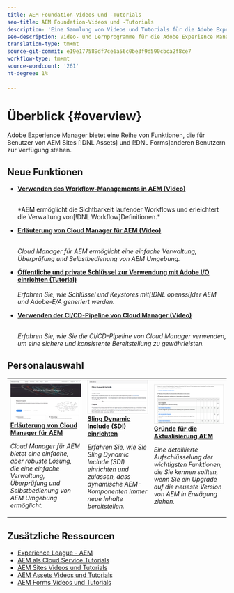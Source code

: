 ```yaml
---
title: AEM Foundation-Videos und -Tutorials
seo-title: AEM Foundation-Videos und -Tutorials
description: 'Eine Sammlung von Videos und Tutorials für die Adobe Experience Manager Foundation. '
seo-description: Video- und Lernprogramme für die Adobe Experience Manager Foundation
translation-type: tm+mt
source-git-commit: e19e177589df7ce6a56c0be3f9d590cbca2f8ce7
workflow-type: tm+mt
source-wordcount: '261'
ht-degree: 1%

---
```



# Überblick {#overview}

Adobe Experience Manager bietet eine Reihe von Funktionen, die für Benutzer von AEM Sites [!DNL Assets] und [!DNL Forms]anderen Benutzern zur Verfügung stehen.

## Neue Funktionen

* **[Verwenden des Workflow-Managements in AEM (Video)](./workflow/use-workflow-management.md)**

   <br>
   *AEM ermöglicht die Sichtbarkeit laufender Workflows und erleichtert die Verwaltung von[!DNL Workflow]Definitionen.*

* **[Erläuterung von Cloud Manager für AEM (Video)](./cloud-manager/understand-cloud-manager-for-aem.md)**\
   <br>

   *Cloud Manager für AEM ermöglicht eine einfache Verwaltung, Überprüfung und Selbstbedienung von AEM Umgebung.*

* **[Öffentliche und private Schlüssel zur Verwendung mit Adobe I/O einrichten (Tutorial)](./authentication/set-up-public-private-keys-for-use-with-aem-and-adobe-io.md)**\
   <br>
   *Erfahren Sie, wie Schlüssel und Keystores mit[!DNL openssl]der AEM und Adobe-E/A generiert werden.*

* **[Verwenden der CI/CD-Pipeline von Cloud Manager (Video)](./cloud-manager/use-the-cicd-pipeline-in-cloud-manager-for-aem.md)**\
   <br>

   *Erfahren Sie, wie Sie die CI/CD-Pipeline von Cloud Manager verwenden, um eine sichere und konsistente Bereitstellung zu gewährleisten.*

## Personalauswahl

<table>
<tr>
  <td>
    <a href="./cloud-manager/understand-cloud-manager-for-aem.md">
    <img alt="Erläuterung von Cloud Manager für AEM" src="./cloud-manager/assets/understand-cloud-manager-for-aem/thumbnail.png" />
    </a>
    <div>
     <a href="./cloud-manager/understand-cloud-manager-for-aem.md">
    <strong>Erläuterung von Cloud Manager für AEM</strong>
    </a>
    </div>
    <p>
    <em>Cloud Manager für AEM bietet eine einfache, aber robuste Lösung, die eine einfache Verwaltung, Überprüfung und Selbstbedienung von AEM Umgebung ermöglicht.</em>
    <p>
  </td>
   <td>
    <a href="./development/set-up-sling-dynamic-include.md">
    <img alt="Sling Dynamic Include (SDI) einrichten" src="./development/assets/set-up-sling-dynamic-include/thumbnail.png" />
    </a>
     <div>
     <a href="./development/set-up-sling-dynamic-include.md">
    <strong>Sling Dynamic Include (SDI) einrichten</strong>
    </a>
    </div>
    <p>
    <em>Erfahren Sie, wie Sie Sling Dynamic Include (SDI) einrichten und zulassen, dass dynamische AEM-Komponenten immer neue Inhalte bereitstellen.</em>
    <p>
  </td>
  <td>
    <a href="./administration/understand-reasons-to-upgrade.md">
    <img alt="Gründe für die Aktualisierung der AEM" src="./administration/assets/understand-reasons-to-upgrade/thumbnail.png" />
    </a>
    <div>
    <a href="./administration/understand-reasons-to-upgrade.md">
    <strong>Gründe für die Aktualisierung AEM</strong>
    </a>
    </div>
    <p>
    <em>Eine detaillierte Aufschlüsselung der wichtigsten Funktionen, die Sie kennen sollten, wenn Sie ein Upgrade auf die neueste Version von AEM in Erwägung ziehen.</em>
    </p>
  </td>
</tr>
</table>

## Zusätzliche Ressourcen

* [Experience League - AEM](https://experienceleague.adobe.com/#recommended/solutions/experience-manager)
* [AEM als Cloud Service Tutorials](/help/cloud-service/overview.md)
* [AEM Sites Videos und Tutorials](/help/sites/overview.md)
* [AEM Assets Videos und Tutorials](/help/assets/overview.md)
* [AEM Forms Videos und Tutorials](/help/forms/overview.md)
